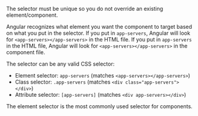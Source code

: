 The selector must be unique so you do not override an existing element/component.

Angular recognizes what element you want the component to target based on what you put in the selector. 
  If you put in `app-servers`, Angular will look for `<app-servers></app-servers>` in the HTML file. If you put in `app-servers` in the HTML file, Angular will look for `<app-servers></app-servers>` in the component file.

The selector can be any valid CSS selector:
  - Element selector: `app-servers` (matches `<app-servers></app-servers>`)
  - Class selector: `.app-servers` (matches `<div class="app-servers"></div>`)
  - Attribute selector: `[app-servers]` (matches `<div app-servers></div>`)

The element selector is the most commonly used selector for components.